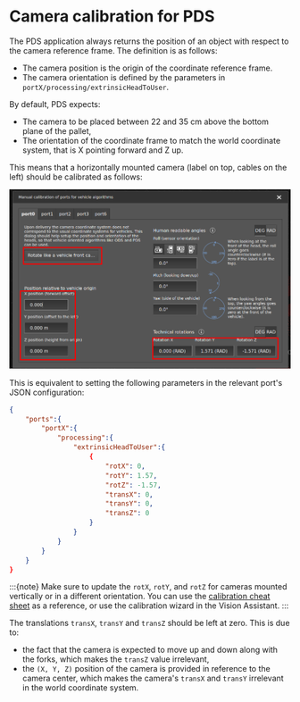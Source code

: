 # Camera calibration for PDS

The PDS application always returns the position of an object with respect to the camera reference frame.
The definition is as follows:
+ The camera position is the origin of the coordinate reference frame.
+ The camera orientation is defined by the parameters in `portX/processing/extrinsicHeadToUser`.

By default, PDS expects:
- The camera to be placed between 22 and 35 cm above the bottom plane of the pallet,
- The orientation of the coordinate frame to match the world coordinate system, that is X pointing forward and Z up.

This means that a horizontally mounted camera (label on top, cables on the left) should be calibrated as follows:  

![Calibration for a PDS camera](resources/calibration.png)

This is equivalent to setting the following parameters in the relevant port's JSON configuration:
```json
{
    "ports":{
        "portX":{
            "processing":{
                "extrinsicHeadToUser":{
                    {
                        "rotX": 0,
                        "rotY": 1.57,
                        "rotZ": -1.57,
                        "transX": 0,
                        "transY": 0,
                        "transZ": 0
                    }
                }
            }
        }
    }
}
```
:::{note}
Make sure to update the `rotX`, `rotY`, and `rotZ` for cameras mounted vertically or in a different orientation. You can use the [calibration cheat sheet](/SoftwareInterfaces/Toolbox/IntroToCalibrations/calibration_cheat_sheet.md) as a reference, or use the calibration wizard in the Vision Assistant.
:::

The translations `transX`, `transY` and `transZ` should be left at zero. This is due to:
- the fact that the camera is expected to move up and down along with the forks, which makes the `transZ` value irrelevant,
- the `(X, Y, Z)` position of the camera is provided in reference to the camera center, which makes the camera's `transX` and `transY` irrelevant in the world coordinate system.

